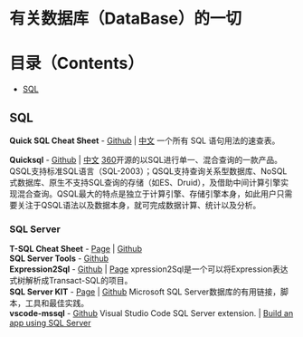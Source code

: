 # 有关数据库（DataBase）的一切

# 目录（Contents）

* [SQL](#sql)

## SQL

**Quick SQL Cheat Sheet** - [Github](https://github.com/enochtangg/quick-SQL-cheatsheet) | [中文](https://github.com/enochtangg/quick-SQL-cheatsheet/blob/master/README_zh-hans.md) 一个所有 SQL 语句用法的速查表。 

**Quicksql** - [Github](https://github.com/Qihoo360/Quicksql) | [中文](https://github.com/Qihoo360/Quicksql/blob/master/doc/README文档.md) [360](https://github.com/Qihoo360)开源的以SQL进行单一、混合查询的一款产品。QSQL支持标准SQL语言（SQL-2003）；QSQL支持查询关系型数据库、NoSQL式数据库、原生不支持SQL查询的存储（如ES、Druid），及借助中间计算引擎实现混合查询。QSQL最大的特点是独立于计算引擎、存储引擎本身，如此用户只需要关注于QSQL语法以及数据本身，就可完成数据计算、统计以及分析。  

### SQL Server

**T-SQL Cheat Sheet** - [Page](http://brianvanderplaats.com/cheat-sheets/T-SQL-Cheat-Sheet.html) | [Github](https://github.com/Mist-Of-Doomsday-Magic-Cabal/sql-cheatsheet)  
**SQL Server Tools** - [Github](https://github.com/Thomas-S-B/SQLServerTools)  
**Expression2Sql** - [Github](https://github.com/zhdwwf/Expression2Sql) | [Page](http://www.cnblogs.com/StrangeCity/p/4795117.html) xpression2Sql是一个可以将Expression表达式树解析成Transact-SQL的项目。  
**SQL Server KIT** - [Page](http://sqlserver-kit.org/en) | 
[Github](https://github.com/ktaranov/sqlserver-kit#table-of-contents) Microsoft SQL Server数据库的有用链接，脚本，工具和最佳实践。  
**vscode-mssql** - [Github](https://github.com/Microsoft/vscode-mssql) Visual Studio Code SQL Server extension. | 
[Build an app using SQL Server](https://www.microsoft.com/en-us/sql-server/developer-get-started/)  